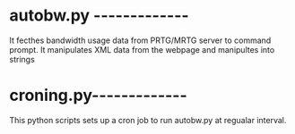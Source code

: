 # autobw.py -------------
It fecthes bandwidth usage data from PRTG/MRTG server to command prompt. It manipulates XML data from the webpage and manipultes into strings

# croning.py-------------
This python scripts sets up a cron job to run autobw.py at regualar interval.
